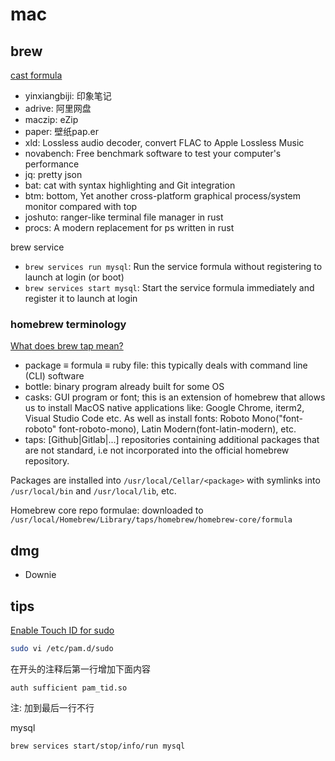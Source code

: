 # mac
## brew
[cast formula](https://formulae.brew.sh/cask/)

- yinxiangbiji: 印象笔记
- adrive: 阿里网盘
- maczip: eZip
- paper: 壁纸pap.er
- xld: Lossless audio decoder, convert FLAC to Apple Lossless Music
- novabench: Free benchmark software to test your computer's performance
- jq: pretty json
- bat: cat with syntax highlighting and Git integration
- btm: bottom, Yet another cross-platform graphical process/system monitor compared with top
- joshuto: ranger-like terminal file manager in rust
- procs: A modern replacement for ps written in rust

brew service

- `brew services run mysql`: Run the service formula without registering to launch at login (or boot)
- `brew services start mysql`: Start the service formula immediately and register it to launch at login

### homebrew terminology
[What does brew tap mean?](https://stackoverflow.com/questions/34408147/what-does-brew-tap-mean)

- package ≡ formula ≡ ruby file: this typically deals with command line (CLI) software
- bottle: binary program already built for some OS
- casks: GUI program or font; this is an extension of homebrew that allows us to install MacOS native applications like:
  Google Chrome, iterm2, Visual Studio Code etc. As well as install fonts: Roboto Mono("font-roboto" font-roboto-mono),
  Latin Modern(font-latin-modern), etc.
- taps: [Github|Gitlab|...] repositories containing additional packages that are not standard, i.e not incorporated into
  the official homebrew repository.

Packages are installed into `/usr/local/Cellar/<package>` with symlinks into `/usr/local/bin` and `/usr/local/lib`, etc.

Homebrew core repo formulae: downloaded to `/usr/local/Homebrew/Library/taps/homebrew/homebrew-core/formula`

## dmg
- Downie

## tips
[Enable Touch ID for sudo](https://sixcolors.com/post/2020/11/quick-tip-enable-touch-id-for-sudo/)

```bash
sudo vi /etc/pam.d/sudo

```
在开头的注释后第一行增加下面内容
```plain
auth sufficient pam_tid.so
```
注: 加到最后一行不行

mysql
```bash
brew services start/stop/info/run mysql
```

